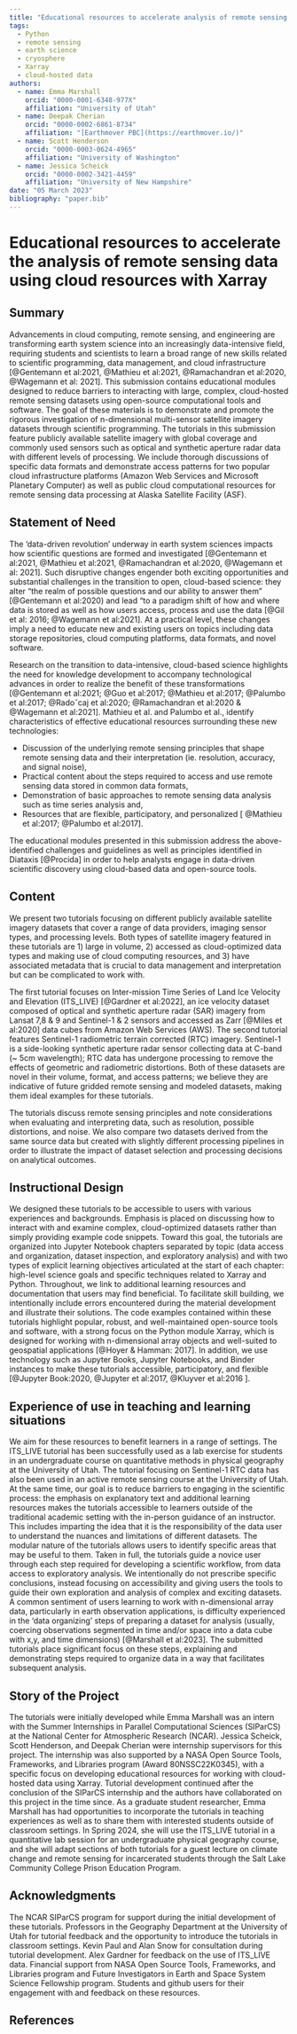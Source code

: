 ```yaml
---
title: "Educational resources to accelerate analysis of remote sensing data using cloud resources with Xarray"
tags:
  - Python
  - remote sensing
  - earth science
  - cryosphere
  - Xarray
  - cloud-hosted data
authors:
  - name: Emma Marshall
    orcid: "0000-0001-6348-977X"
    affiliation: "University of Utah"
  - name: Deepak Cherian
    orcid: "0000-0002-6861-8734"
    affiliation: "[Earthmover PBC](https://earthmover.io/)"
  - name: Scott Henderson
    orcid: "0000-0003-0624-4965"
    affiliation: "University of Washington"
  - name: Jessica Scheick
    orcid: "0000-0002-3421-4459"
    affiliation: "University of New Hampshire"
date: "05 March 2023"
bibliography: "paper.bib"
---
```


# Educational resources to accelerate the analysis of remote sensing data using cloud resources with Xarray

## Summary
Advancements in cloud computing, remote sensing, and engineering are transforming earth system science into an increasingly data-intensive field, requiring students and scientists to learn a broad range of new skills related to scientific programming, data management, and cloud infrastructure [@Gentemann et al:2021, @Mathieu et al:2021, @Ramachandran et al:2020, @Wagemann et al: 2021]. This submission contains educational modules designed to reduce barriers to interacting with large, complex, cloud-hosted remote sensing datasets using open-source computational tools and software. The goal of these materials is to demonstrate and promote the rigorous investigation of n-dimensional multi-sensor satellite imagery datasets through scientific programming. The tutorials in this submission feature publicly available satellite imagery with global coverage and commonly used sensors such as optical and synthetic aperture radar data with different levels of processing. We include thorough discussions of specific data formats and demonstrate access patterns for two popular cloud infrastructure platforms (Amazon Web Services and Microsoft Planetary Computer) as well as public cloud computational resources for remote sensing data processing at Alaska Satellite Facility (ASF). 

## Statement of Need
The ‘data-driven revolution’ underway in earth system sciences impacts how scientific questions are formed and investigated [@Gentemann et al:2021, @Mathieu et al:2021, @Ramachandran et al:2020, @Wagemann et al: 2021]. Such disruptive changes engender both exciting opportunities and substantial challenges in the transition to open, cloud-based science: they alter “the realm of possible questions and our ability to answer them” [@Gentemann et al:2020) and lead “to a paradigm shift of how and where data is stored as well as how users access, process and use the data [@Gil et al: 2016; @Wagemann et al:2021]. At a practical level, these changes imply a need to educate new and existing users on topics including data storage repositories, cloud computing platforms, data formats, and novel software. 

Research on the transition to data-intensive, cloud-based science highlights the need for knowledge development to accompany technological advances in order to realize the benefit of these transformations [@Gentemann et al:2021; @Guo et al:2017; @Mathieu et al:2017; @Palumbo et al:2017; @Radoˇcaj et al:2020; @Ramachandran et al:2020 & @Wagemann et al:2021]. Mathieu et al. and Palumbo et al.,  identify characteristics of effective educational resources surrounding these new technologies:  
- Discussion of the underlying remote sensing principles that shape remote sensing data and their interpretation (ie. resolution, accuracy, and signal noise),  
- Practical content about the steps required  to access and use remote sensing data stored in common data formats,  
- Demonstration of basic approaches to remote sensing data analysis such as time series analysis and,  
- Resources that are flexible, participatory, and personalized [ @Mathieu et al:2017; @Palumbo et al:2017].

The educational modules presented in this submission address the above-identified challenges and guidelines as well as principles identified in Diataxis [@Procida] in order to help analysts engage in data-driven scientific discovery using cloud-based data and open-source tools.

## Content
We present two tutorials focusing on different publicly available satellite imagery datasets that cover a range of data providers, imaging sensor types, and processing levels. Both types of satellite imagery featured in these tutorials are 1) large in volume, 2) accessed as cloud-optimized data types and making use of cloud computing resources, and 3) have associated metadata that is crucial to data management and interpretation but can be complicated to work with. 

The first tutorial focuses on Inter-mission Time Series of Land Ice Velocity and Elevation (ITS_LIVE) [@Gardner et al:2022], an ice velocity dataset composed of optical and synthetic aperture radar (SAR) imagery from Lansat 7,8 & 9  and Sentinel-1 & 2 sensors and accessed as Zarr [@Miles et al:2020] data cubes from Amazon Web Services (AWS). The second tutorial features Sentinel-1 radiometric terrain corrected (RTC) imagery. Sentinel-1 is a side-looking synthetic aperture radar sensor collecting data at C-band (~ 5cm wavelength); RTC data has undergone processing to remove the effects of geometric and radiometric distortions. Both of these datasets are novel in their volume, format, and access patterns; we believe they are indicative of future gridded remote sensing and modeled datasets, making them ideal examples for these tutorials. 

The tutorials discuss remote sensing principles and note considerations when evaluating and interpreting data, such as resolution, possible distortions, and noise. We also compare two datasets derived from the same source data but created with slightly different processing pipelines in order to illustrate the impact of dataset selection and processing decisions on analytical outcomes. 

## Instructional Design
We designed these tutorials to be accessible to users with various experiences and backgrounds. Emphasis is placed on discussing how to interact with and examine complex, cloud-optimized datasets rather than simply providing example code snippets. Toward this goal, the tutorials are organized into Jupyter Notebook chapters separated by topic (data access and organization, dataset inspection, and exploratory analysis) and with two types of explicit learning objectives articulated at the start of each chapter: high-level science goals and specific techniques related to Xarray and Python. Throughout, we link to additional learning resources and documentation that users may find beneficial. To facilitate skill building, we intentionally include errors encountered during the material development and illustrate their solutions. The code examples contained within these tutorials highlight popular, robust, and well-maintained open-source tools and software, with a strong focus on the Python module Xarray, which is designed for working with n-dimensional array objects and well-suited to geospatial applications [@Hoyer & Hamman: 2017]. In addition, we use technology such as Jupyter Books, Jupyter Notebooks, and Binder instances to make these tutorials accessible, participatory, and flexible [@Jupyter Book:2020, @Jupyter et al:2017, @Kluyver et al:2016 ]. 

## Experience of use in teaching and learning situations
We aim for these resources to benefit learners in a range of settings. The ITS_LIVE tutorial has been successfully used as a lab exercise for students in an undergraduate course on quantitative methods in physical geography at the University of Utah. The tutorial focusing on Sentinel-1 RTC data has also been used in an active remote sensing course at the University of Utah. At the same time, our goal is to reduce barriers to engaging in the scientific process: the emphasis on explanatory text and additional learning resources makes the tutorials accessible to learners outside of the traditional academic setting with the in-person guidance of an instructor. This includes imparting the idea that it is the responsibility of the data user to understand the nuances and limitations of different datasets. The modular nature of the tutorials allows users to identify specific areas that may be useful to them. Taken in full, the tutorials guide a novice user through each step required for developing a scientific workflow, from data access to exploratory analysis. We intentionally do not prescribe specific conclusions, instead focusing on accessibility and giving users the tools to guide their own exploration and analysis of complex and exciting datasets.
A common sentiment of users learning to work with n-dimensional array data, particularly in earth observation applications, is difficulty experienced in the ‘data organizing’ steps of preparing a dataset for analysis (usually, coercing observations segmented in time and/or space into a data cube with x,y, and time dimensions) [@Marshall et al:2023]. The submitted tutorials place significant focus on these steps, explaining and demonstrating steps required to organize data in a way that facilitates subsequent analysis. 

## Story of the Project
The tutorials were initially developed while Emma Marshall was an intern with the Summer Internships in Parallel Computational Sciences (SIParCS) at the National Center for Atmospheric Research (NCAR). Jessica Scheick, Scott Henderson, and Deepak Cherian were internship supervisors for this project. The internship was also supported by a NASA Open Source Tools, Frameworks, and Libraries program (Award  80NSSC22K0345), with a specific focus on developing educational resources for working with cloud-hosted data using Xarray. Tutorial development continued after the conclusion of the SIParCS internship and the authors have collaborated on this project in the time since. As a graduate student researcher, Emma Marshall has had opportunities to incorporate the tutorials in teaching experiences as well as to share them with interested students outside of classroom settings. In Spring 2024, she will use the ITS_LIVE tutorial in a quantitative lab session for an undergraduate physical geography course, and she will adapt sections of both tutorials for a guest lecture on climate change and remote sensing for incarcerated students through the Salt Lake Community College Prison Education Program.

## Acknowledgments
The NCAR SIParCS program for support during the initial development of these tutorials. Professors in the Geography Department at the University of Utah for tutorial feedback and the opportunity to introduce the tutorials in classroom settings. Kevin Paul and Alan Snow for consultation during tutorial development. Alex Gardner for feedback on the use of ITS_LIVE data. Financial support from NASA Open Source Tools, Frameworks, and Libraries program and Future Investigators in Earth and Space System Science Fellowship program. Students and github users for their engagement with and feedback on these resources. 

## References
